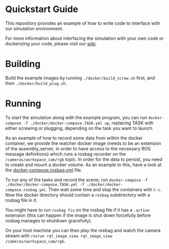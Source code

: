 # Quickstart Guide

This repository provides an example of how to write code to interface with our simulation environment.

For more information about interfacing the simulation with your own code or dockerizing your code, please visit our [wiki](https://github.com/DavidPL1/assembly_example/wiki).

# Building
Build the example images by running `./docker/build_screw.sh` first, and then `./docker/build_plug.sh`.

# Running

To start the simulation along with the example program, you can run `docker-compose -f ./docker/docker-compose.TASK.yml up`, replacing TASK with either screwing or plugging, depending on the task you want to launch.

As an example of how to record some data from within the docker container, we provide the watcher docker image (needs to be an extension of the assembly_server, in order to have access to the necessary ROS message definitions) which runs a rosbag recorder on the `/cameras/workspace_cam/rgb` topic.
In order for the data to persist, you need to create and mount a docker volume. As an example to this, have a look at the [docker-compose.rosbag.yml](docker/docker-compose.rosbag.yml) file.

To run any of the tasks and record the scene, run `docker-compose -f ./docker/docker-compose.TASK.yml -f ./docker/docker-compose.rosbag.yml`. Then wait some time and stop the containers with `C-c`. Now the docker directory should contain a `rosbag` subdirectory with a rosbag file in it.

You might have to run `rosbag fix` on the rosbag file if it has a `.active` extension (this can happen if the image is shut down forcefully before rosbag manages to shutdown gracefully).

On your host machine you can then play the rosbag and watch the camera stream with `rosrun rqt_image_view rqt_image_view /cameras/workspace_cam/rgb`.